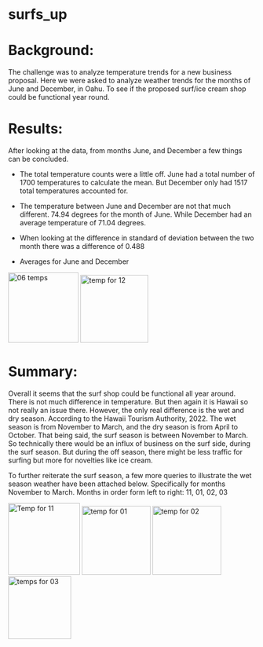 # surfs_up

# Background:
The challenge  was to analyze temperature trends for a new business proposal. Here we were asked to analyze weather trends for the months of June and December, in Oahu. To see if the proposed surf/ice cream shop could be functional year round. 


# Results: 
After looking at the data, from months June, and December a few things can be concluded. 
- The total temperature counts were a little off. June had a total number of 1700 temperatures to calculate the mean. But December only had 1517 total temperatures accounted for. 
- The temperature between June and December are not that much different. 74.94 degrees for the month of June. While December had an average temperature of 71.04 degrees. 
- When looking at the difference in standard of deviation between the two month there was a difference of 0.488

- Averages for June and December

 <img width="143" alt="06 temps" src="https://user-images.githubusercontent.com/102453818/170832792-891628d6-a411-48ec-9899-c1d48cc5aa89.png">   <img width="138" alt="temp for 12" src="https://user-images.githubusercontent.com/102453818/170832798-d580e5f1-ec2b-434c-bbf8-83e11734580d.png">


# Summary:
Overall it seems that the surf shop could be functional all year around. There is not much difference in temperature. But then again it is Hawaii so not really an issue there. However, the only real difference is the wet and dry season. According to the Hawaii Tourism Authority, 2022. The wet season is from November to March, and the dry season is from April to October. That being said, the surf season is between November to March. So technically there would be an influx of business on the surf side, during the surf season. But during the off season, there might be less traffic for surfing but more for novelties like ice cream.

To further reiterate the surf season, a few more queries to illustrate the wet season weather have been attached below. Specifically for months November to March. Months in order form left to right: 11, 01, 02, 03

<img width="146" alt="Temp for 11" src="https://user-images.githubusercontent.com/102453818/170832950-dfe3a0c2-ebb6-42a7-ba87-5bed0de46292.png"> <img width="140" alt="temp for 01" src="https://user-images.githubusercontent.com/102453818/170832962-65639303-61c8-4ba6-b959-831796ae4dbe.png"> <img width="140" alt="temp for 02" src="https://user-images.githubusercontent.com/102453818/170832968-c02bd196-59d5-4408-adb9-2b23b69f2a1c.png"> <img width="128" alt="temps for 03" src="https://user-images.githubusercontent.com/102453818/170832973-43d1497e-3b1d-49a3-885d-54f52aeb7e5a.png">


